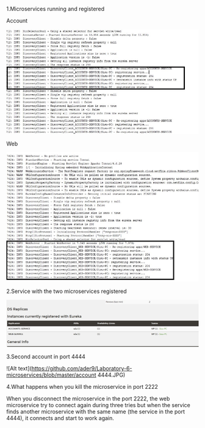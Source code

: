 1.Microservices running and registered

Account

![Alt text](https://github.com/ader9/Laboratory-6-microservices/blob/master/accounts.JPG)

Web

![Alt text](https://github.com/ader9/Laboratory-6-microservices/blob/master/web.JPG)

2.Service with the two microservices registered

![Alt text](https://github.com/ader9/Laboratory-6-microservices/blob/master/register.JPG)

3.Second account in port 4444

![Alt text](https://github.com/ader9/Laboratory-6-microservices/blob/master/account 4444.JPG)

4.What happens when you kill the microservice in port 2222

When you disconnect the microservice in the port 2222, the web microservice try to connect again during three tries but when the service finds another microservice with the same name (the service in the port 4444), it connects and start to work again.


